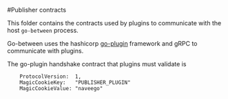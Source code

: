 #Publisher contracts

This folder contains the contracts used by plugins to communicate with the host `go-between` process.

Go-between uses the hashicorp [go-plugin](https://github.com/hashicorp/go-plugin) framework and gRPC to communicate with plugins.

The go-plugin handshake contract that plugins must validate is

```
    ProtocolVersion:  1,
	MagicCookieKey:   "PUBLISHER_PLUGIN"
	MagicCookieValue: "naveego"
```
